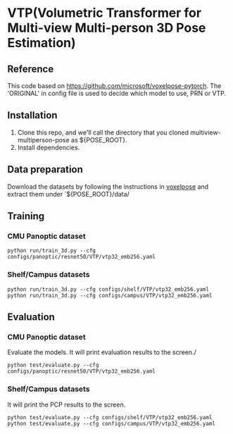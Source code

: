 # VTP(Volumetric Transformer for Multi-view Multi-person 3D Pose Estimation)

## Reference
This code based on https://github.com/microsoft/voxelpose-pytorch. The 'ORIGINAL' in config file is used to decide which model to use, PRN or VTP.

## Installation
1. Clone this repo, and we'll call the directory that you cloned multiview-multiperson-pose as ${POSE_ROOT}.
2. Install dependencies.

## Data preparation

Download the datasets by following the instructions in [voxelpose](https://github.com/microsoft/voxelpose-pytorch) and extract them under `${POSE_ROOT}/data/

## Training
### CMU Panoptic dataset

```
python run/train_3d.py --cfg configs/panoptic/resnet50/VTP/vtp32_emb256.yaml
```
### Shelf/Campus datasets
```
python run/train_3d.py --cfg configs/shelf/VTP/vtp32_emb256.yaml
python run/train_3d.py --cfg configs/campus/VTP/vtp32_emb256.yaml
```

## Evaluation
### CMU Panoptic dataset

Evaluate the models. It will print evaluation results to the screen./
```
python test/evaluate.py --cfg configs/panoptic/resnet50/VTP/vtp32_emb256.yaml
```
### Shelf/Campus datasets

It will print the PCP results to the screen.
```
python test/evaluate.py --cfg configs/shelf/VTP/vtp32_emb256.yaml
python test/evaluate.py --cfg configs/campus/VTP/vtp32_emb256.yaml
```
